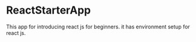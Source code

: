 # ReactStarterApp
This app for introducing react js for beginners.
it has environment setup for react js.
